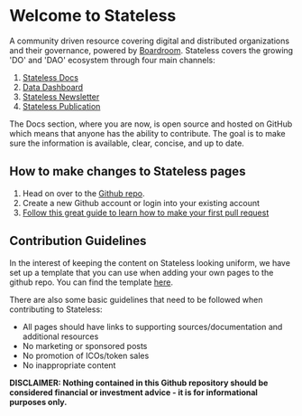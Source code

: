 # Welcome to Stateless

A community driven resource covering digital and distributed organizations and their governance, powered by [Boardroom](https://boardroom.info). Stateless covers the growing 'DO' and 'DAO' ecosystem through four main channels:

1. [Stateless Docs](https://learn.boardroom.info/DAO-basics/what-is-a-DAO/)
2. [Data Dashboard](https://podcast.stateless.io)
3. [Stateless Newsletter](https://governance.substack.com)
4. [Stateless Publication](https://stateless.substack.com)

The Docs section, where you are now, is open source and hosted on GitHub which means that anyone has the ability to contribute. The goal is to make sure the information is available, clear, concise, and up to date.

## How to make changes to Stateless pages
1. Head on over to the [Github repo](https://github.com/boardroom-inc/stateless).
2. Create a new Github account or login into your existing account
3. [Follow this great guide to learn how to make your first pull request](https://www.youtube.com/watch?v=YTbRzhQju4c&t=1s)

## Contribution Guidelines

In the interest of keeping the content on Stateless looking uniform, we have set up a template that you can use when adding your own pages to the github repo. You can find the template [here](https://github.com/stateless-io/stateless/tree/138f04335ad4a090d8eb370a9af90ee82fccf1a6/template.md).

There are also some basic guidelines that need to be followed when contributing to Stateless:

* All pages should have links to supporting sources/documentation and additional resources
* No marketing or sponsored posts
* No promotion of ICOs/token sales
* No inappropriate content

**DISCLAIMER: Nothing contained in this Github repository should be considered financial or investment advice - it is for informational purposes only.**
